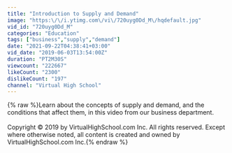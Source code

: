 ```yaml
---
title: "Introduction to Supply and Demand"
image: "https:\/\/i.ytimg.com\/vi\/720uyg0Dd_M\/hqdefault.jpg"
vid_id: "720uyg0Dd_M"
categories: "Education"
tags: ["business","supply","demand"]
date: "2021-09-22T04:38:41+03:00"
vid_date: "2019-06-03T13:54:00Z"
duration: "PT2M30S"
viewcount: "222667"
likeCount: "2300"
dislikeCount: "197"
channel: "Virtual High School"
---
```

{% raw %}Learn about the concepts of supply and demand, and the conditions that affect them, in this video from our business department.<br /><br />Copyright © 2019 by VirtualHighSchool.com Inc. All rights reserved. Except where otherwise noted, all content is created and owned by VirtualHighSchool.com Inc.{% endraw %}
